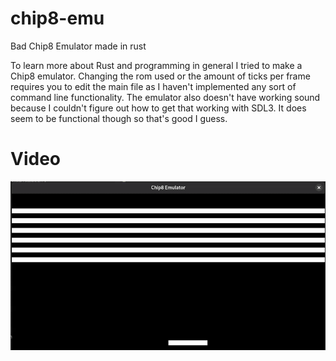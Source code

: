 # chip8-emu
Bad Chip8 Emulator made in rust

To learn more about Rust and programming in general I tried to make a Chip8 emulator. Changing the rom used or the amount of ticks per frame requires you to edit the main file as I haven't implemented any sort of command line functionality. 
The emulator also doesn't have working sound because I couldn't figure out how to get that working with SDL3. 
It does seem to be functional though so that's good I guess. 

# Video
![](https://github.com/flummiy/chip8-emu/blob/main/ezgif-803b77904e38f2.gif)
